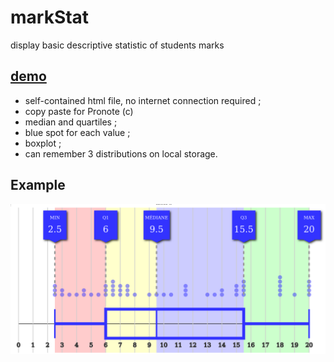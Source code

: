 # markStat
display basic descriptive statistic of students marks

## [demo](https://pi3141.github.io/markStat.html)

* self-contained html file, no internet connection required ;
* copy paste for Pronote (c)
* median and quartiles ;
* blue spot for each value ;
* boxplot ;
* can remember 3 distributions on local storage.

## Example

![screenshot](screenshot.png)
